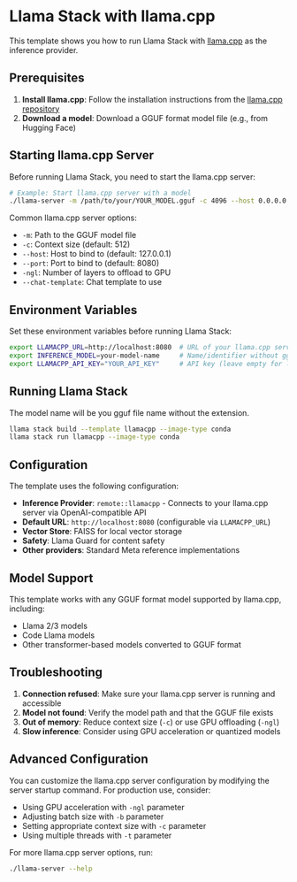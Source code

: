 # Llama Stack with llama.cpp

This template shows you how to run Llama Stack with [llama.cpp](https://github.com/ggerganov/llama.cpp) as the inference provider.

## Prerequisites

1. **Install llama.cpp**: Follow the installation instructions from the [llama.cpp repository](https://github.com/ggerganov/llama.cpp)
2. **Download a model**: Download a GGUF format model file (e.g., from Hugging Face)

## Starting llama.cpp Server

Before running Llama Stack, you need to start the llama.cpp server:

```bash
# Example: Start llama.cpp server with a model
./llama-server -m /path/to/your/YOUR_MODEL.gguf -c 4096 --host 0.0.0.0 --port 8080 --api-key YOUR_API_KEY --jinja -cb
```

Common llama.cpp server options:

- `-m`: Path to the GGUF model file
- `-c`: Context size (default: 512)
- `--host`: Host to bind to (default: 127.0.0.1)
- `--port`: Port to bind to (default: 8080)
- `-ngl`: Number of layers to offload to GPU
- `--chat-template`: Chat template to use

## Environment Variables

Set these environment variables before running Llama Stack:

```bash
export LLAMACPP_URL=http://localhost:8080  # URL of your llama.cpp server (without /v1 suffix)
export INFERENCE_MODEL=your-model-name     # Name/identifier without gguf extension
export LLAMACPP_API_KEY="YOUR_API_KEY"     # API key (leave empty for local servers)
```

## Running Llama Stack

The model name will be you gguf file name without the extension.

```bash
llama stack build --template llamacpp --image-type conda
llama stack run llamacpp --image-type conda
```

## Configuration

The template uses the following configuration:

- **Inference Provider**: `remote::llamacpp` - Connects to your llama.cpp server via OpenAI-compatible API
- **Default URL**: `http://localhost:8080` (configurable via `LLAMACPP_URL`)
- **Vector Store**: FAISS for local vector storage
- **Safety**: Llama Guard for content safety
- **Other providers**: Standard Meta reference implementations

## Model Support

This template works with any GGUF format model supported by llama.cpp, including:

- Llama 2/3 models
- Code Llama models
- Other transformer-based models converted to GGUF format

## Troubleshooting

1. **Connection refused**: Make sure your llama.cpp server is running and accessible
2. **Model not found**: Verify the model path and that the GGUF file exists
3. **Out of memory**: Reduce context size (`-c`) or use GPU offloading (`-ngl`)
4. **Slow inference**: Consider using GPU acceleration or quantized models

## Advanced Configuration

You can customize the llama.cpp server configuration by modifying the server startup command. For production use, consider:

- Using GPU acceleration with `-ngl` parameter
- Adjusting batch size with `-b` parameter
- Setting appropriate context size with `-c` parameter
- Using multiple threads with `-t` parameter

For more llama.cpp server options, run:

```bash
./llama-server --help
```
